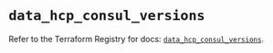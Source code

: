 # `data_hcp_consul_versions`

Refer to the Terraform Registry for docs: [`data_hcp_consul_versions`](https://registry.terraform.io/providers/hashicorp/hcp/0.101.0/docs/data-sources/consul_versions).
